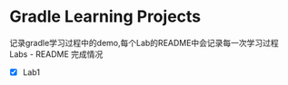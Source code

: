 # Gradle Learning Projects
记录gradle学习过程中的demo,每个Lab的README中会记录每一次学习过程
Labs - README 完成情况  
 - [x] Lab1 